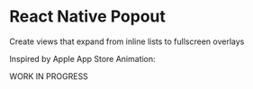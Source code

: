 # React Native Popout

Create views that expand from inline lists to fullscreen overlays

Inspired by Apple App Store Animation:

<!-- ADD ANIMATION HERE -->

WORK IN PROGRESS
